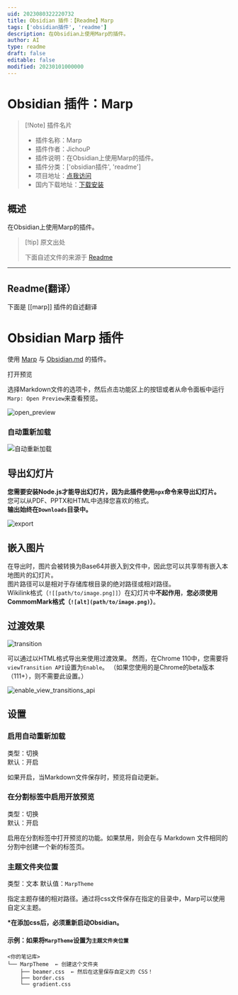 ```yaml
---
uid: 2023080322220732
title: Obsidian 插件：【Readme】Marp
tags: ['obsidian插件', 'readme']
description: 在Obsidian上使用Marp的插件。
author: AI
type: readme
draft: false
editable: false
modified: 20230101000000
---
```


# Obsidian 插件：Marp

> [!Note] 插件名片
> - 插件名称：Marp
> - 插件作者：JichouP
> - 插件说明：在Obsidian上使用Marp的插件。
> - 插件分类：['obsidian插件', 'readme']
> - 项目地址：[点我访问](https://github.com/JichouP/obsidian-marp-plugin)
> - 国内下载地址：[下载安装](https://pkmer.cn/products/plugin/pluginMarket/?marp)

## 概述

在Obsidian上使用Marp的插件。



> [!tip] 原文出处
> 
>下面自述文件的来源于 [Readme](https://ghproxy.net/https://raw.githubusercontent.com/JichouP/obsidian-marp-plugin/master/README.md)
> 

---

## Readme(翻译）

下面是 [[marp]] 插件的自述翻译


# Obsidian Marp 插件

使用 [Marp](https://marp.app/) 与 [Obsidian.md](https://obsidian.md/) 的插件。

打开预览

选择Markdown文件的选项卡，然后点击功能区上的按钮或者从命令面板中运行`Marp: Open Preview`来查看预览。

![open_preview](docs/open_preview.gif)

### 自动重新加载

![自动重新加载](docs/auto_reload.gif)

## 导出幻灯片

**您需要安装Node.js才能导出幻灯片，因为此插件使用`npx`命令来导出幻灯片。**  
您可以从PDF、PPTX和HTML中选择您喜欢的格式。  
**输出始终在`Downloads`目录中。**

![export](docs/export.gif)

## 嵌入图片

在导出时，图片会被转换为Base64并嵌入到文件中，因此您可以共享带有嵌入本地图片的幻灯片。  
图片路径可以是相对于存储库根目录的绝对路径或相对路径。  
Wikilink格式（`![[path/to/image.png]]`）在幻灯片中**不起作用**，**您必须使用CommomMark格式（`![alt](path/to/image.png)`）**。

## 过渡效果

![transition](docs/transition.gif)

可以通过以HTML格式导出来使用过渡效果。
然而，在Chrome 110中，您需要将`viewTransition API`设置为`Enable`。
（如果您使用的是Chrome的beta版本（111+），则不需要此设置。）

![enable_view_transitions_api](docs/enable_view_transitions_api.png)

## 设置

### 启用自动重新加载

类型：切换  
默认：开启

如果开启，当Markdown文件保存时，预览将自动更新。

### 在分割标签中启用开放预览

类型：切换  
默认：开启

启用在分割标签中打开预览的功能。如果禁用，则会在与 Markdown 文件相同的分割中创建一个新的标签页。

### 主题文件夹位置

类型：文本
默认值：`MarpTheme`

指定主题存储的相对路径。通过将css文件保存在指定的目录中，Marp可以使用自定义主题。

**\*在添加css后，必须重新启动Obsidian。**

#### 示例：如果将`MarpTheme`设置为`主题文件夹位置`

```text
<你的笔记库>
└── MarpTheme  ← 创建这个文件夹
    ├── beamer.css  ← 然后在这里保存自定义的 CSS！
    ├── border.css
    └── gradient.css
```



